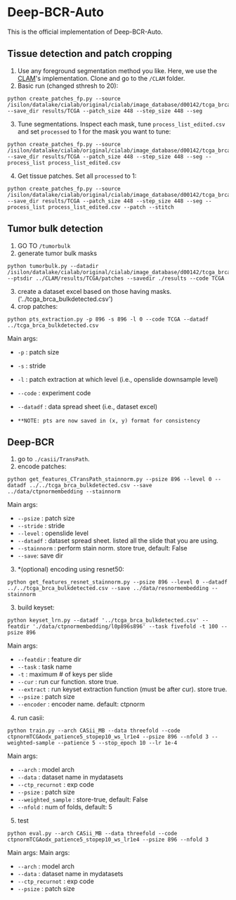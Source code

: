 # Deep-BCR-Auto
This is the official implementation of Deep-BCR-Auto.

## Tissue detection and patch cropping
1. Use any foreground segmentation method you like. Here, we use the [CLAM](https://github.com/mahmoodlab/CLAM/tree/master)'s implementation. Clone and go to the `/CLAM` folder.
2. Basic run (changed sthresh to 20):
```shell
python create_patches_fp.py --source /isilon/datalake/cialab/original/cialab/image_database/d00142/tcga_brca_slides --save_dir results/TCGA --patch_size 448 --step_size 448 --seg
```
3. Tune segmentations. Inspect each mask, tune `process_list_edited.csv` and set `processed` to 1 for the mask you want to tune:
```shell
python create_patches_fp.py --source /isilon/datalake/cialab/original/cialab/image_database/d00142/tcga_brca_slides --save_dir results/TCGA --patch_size 448 --step_size 448 --seg --process_list process_list_edited.csv
```
4. Get tissue patches. Set all `processed` to 1:
```shell
python create_patches_fp.py --source /isilon/datalake/cialab/original/cialab/image_database/d00142/tcga_brca_slides --save_dir results/TCGA --patch_size 448 --step_size 448 --seg --process_list process_list_edited.csv --patch --stitch
```

## Tumor bulk detection
1. GO TO   `/tumorbulk`
2. generate tumor bulk masks
```shell
python tumorbulk.py --datadir /isilon/datalake/cialab/original/cialab/image_database/d00142/tcga_brca_latest --ptsdir ../CLAM/results/TCGA/patches --savedir ./results --code TCGA
```
3. create a dataset excel based on those having masks. ('../tcga_brca_bulkdetected.csv')
4.  crop patches:
```shell
python pts_extraction.py -p 896 -s 896 -l 0 --code TCGA --datadf ../tcga_brca_bulkdetected.csv
```
Main args:
* `-p` : patch size
* `-s` : stride
* `-l` : patch extraction at which level (i.e., openslide downsample level)
* `--code` : experiment code
* `--datadf` : data spread sheet (i.e., dataset excel)

* ``**NOTE: pts are now saved in (x, y) format for consistency``

## Deep-BCR
1. go to `./casii/TransPath`.
2. encode patches:
```shell
python get_features_CTransPath_stainnorm.py --psize 896 --level 0 --datadf ../../tcga_brca_bulkdetected.csv --save ../data/ctpnormembedding --stainnorm
```
Main args:
* `--psize` : patch size
* `--stride` : stride
* `--level` : openslide level
* `--datadf` : dataset spread sheet. listed all the slide that you are using.
* `--stainnorm` : perform stain norm. store true, default: False
* `--save`: save dir

3. *(optional) encoding using resnet50:
```shell
python get_features_resnet_stainnorm.py --psize 896 --level 0 --datadf ../../tcga_brca_bulkdetected.csv --save ../data/resnormembedding --stainnorm 
```

3. build keyset:
```shell
python keyset_lrn.py --datadf '../tcga_brca_bulkdetected.csv' --featdir './data/ctpnormembedding/l0p896s896' --task fivefold -t 100 --psize 896
```
Main args:
* `--featdir` : feature dir
* `--task` : task name
* `-t` : maximum # of keys per slide
* `--cur` : run cur function. store true. 
* `--extract` : run keyset extraction function (must be after cur). store true. 
* `--psize` : patch size
* `--encoder` : encoder name. default: ctpnorm

4. run casii:
```shell
python train.py --arch CASii_MB --data threefold --code ctpnormTCGAodx_patience5_stopep10_ws_lr1e4 --psize 896 --nfold 3 --weighted-sample --patience 5 --stop_epoch 10 --lr 1e-4
```
Main args:
* `--arch` : model arch
* `--data` : dataset name in mydatasets
* `--ctp_recurnot` : exp code
* `--psize` : patch size
* `--weighted_sample` : store-true, default: False
* `--nfold` : num of folds, default: 5

5. test
```shell
python eval.py --arch CASii_MB --data threefold --code ctpnormTCGAodx_patience5_stopep10_ws_lr1e4 --psize 896 --nfold 3
```
Main args:
Main args:
* `--arch` : model arch
* `--data` : dataset name in mydatasets
* `--ctp_recurnot` : exp code
* `--psize` : patch size
